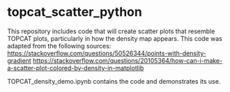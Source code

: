 # topcat_scatter_python
This repository includes code that will create scatter plots that resemble TOPCAT plots, particularly in how the density map appears.
This code was adapted from the following sources:
https://stackoverflow.com/questions/50526344/points-with-density-gradient
https://stackoverflow.com/questions/20105364/how-can-i-make-a-scatter-plot-colored-by-density-in-matplotlib

TOPCAT_density_demo.ipynb contains the code and demonstrates its use.
